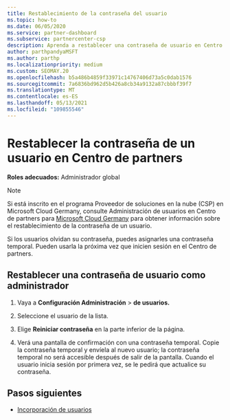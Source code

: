 ```yaml
---
title: Restablecimiento de la contraseña del usuario
ms.topic: how-to
ms.date: 06/05/2020
ms.service: partner-dashboard
ms.subservice: partnercenter-csp
description: Aprenda a restablecer una contraseña de usuario en Centro de partners. Los usuarios recibirán una contraseña temporal la próxima vez que inicien sesión Centro de partners.
author: parthpandyaMSFT
ms.author: parthp
ms.localizationpriority: medium
ms.custom: SEOMAY.20
ms.openlocfilehash: b5a486b4859f33971c14767406d73a5c0dab1576
ms.sourcegitcommit: 7a6836bd962d5b426a8cb34a9132a87cbbbf39f7
ms.translationtype: MT
ms.contentlocale: es-ES
ms.lasthandoff: 05/13/2021
ms.locfileid: "109855546"
---
```

# <a name="reset-a-users-password-in-partner-center"></a>Restablecer la contraseña de un usuario en Centro de partners

**Roles adecuados:** Administrador global

> [!NOTE]  
> Si está inscrito en el programa Proveedor de soluciones en la nube (CSP) en Microsoft Cloud Germany, consulte Administración de usuarios en Centro de partners para [Microsoft Cloud Germany](user-management-in-partner-center-for-microsoft-cloud-germany.md) para obtener información sobre el restablecimiento de la contraseña de un usuario.

Si los usuarios olvidan su contraseña, puedes asignarles una contraseña temporal. Pueden usarla la próxima vez que inicien sesión en el Centro de partners.

## <a name="reset-a-user-password-as-an-admin"></a>Restablecer una contraseña de usuario como administrador

1. Vaya a **Configuración Administración** &gt; **de usuarios.**

2. Seleccione el usuario de la lista.

3. Elige **Reiniciar contraseña** en la parte inferior de la página.

4. Verá una pantalla de confirmación con una contraseña temporal. Copie la contraseña temporal y envíela al nuevo usuario; la contraseña temporal no será accesible después de salir de la pantalla. Cuando el usuario inicia sesión por primera vez, se le pedirá que actualice su contraseña.

## <a name="next-steps"></a>Pasos siguientes

- [Incorporación de usuarios](create-user-accounts-and-set-permissions.md)